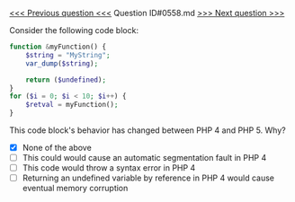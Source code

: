 [<<< Previous question <<<](0557.md)  Question ID#0558.md  [>>> Next question >>>](0559.md) 

Consider the following code block:

```php
function &myFunction() {
    $string = "MyString";
    var_dump($string);

    return ($undefined);
}
for ($i = 0; $i < 10; $i++) {
    $retval = myFunction();
}
```
This code block's behavior has changed between PHP 4 and PHP 5. Why?

- [x] None of the above
- [ ] This could would cause an automatic segmentation fault in PHP 4
- [ ] This code would throw a syntax error in PHP 4
- [ ] Returning an undefined variable by reference in PHP 4 would cause eventual memory corruption
